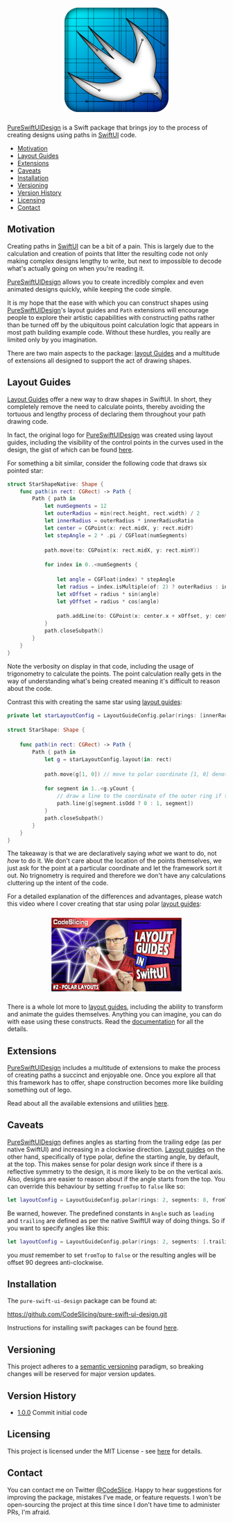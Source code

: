 <p align="center">
<a href="https://github.com/CodeSlicing/pure-swift-ui-design">
<img src="./Assets/Images/pure-swift-ui-design-logo-01.png" width="240" style="padding-bottom: 10px"/>
</a>
</p>

[PureSwiftUIDesign][pure-swift-ui-design] is a Swift package that brings joy to the process of creating designs using paths in [SwiftUI][swift-ui] code. 

- [Motivation](#motivation)
- [Layout Guides](#layout-guides)
- [Extensions](#extensions)
- [Caveats](#caveats)
- [Installation](#installation)
- [Versioning](#versioning)
- [Version History](#version-history)
- [Licensing](#licensing)
- [Contact](#contact)

## Motivation

Creating paths in [SwiftUI][swift-ui] can be a bit of a pain. This is largely due to the calculation and creation of points that litter the resulting code not only making complex designs lengthy to write, but next to impossible to decode what's actually going on when you're reading it.

[PureSwiftUIDesign][pure-swift-ui-design] allows you to create incredibly complex and even animated designs quickly, while keeping the code simple.

It is my hope that the ease with which you can construct shapes using [PureSwiftUIDesign][pure-swift-ui-design]'s layout guides and `Path` extensions will encourage people to explore their artistic capabilities with constructing paths rather than be turned off by the ubiquitous point calculation logic that appears in most path building example code. Without these hurdles, you really are limited only by you imagination.

There are two main aspects to the package: [layout Guides][docs-layout-guides] and a multitude of extensions all designed to support the act of drawing shapes.

## Layout Guides

[Layout Guides][docs-layout-guides] offer a new way to draw shapes in SwiftUI. In short, they completely remove the need to calculate points, thereby avoiding the tortuous and lengthy process of declaring them throughout your path drawing code. 

In fact, the original logo for [PureSwiftUIDesign][pure-swift-ui-design] was created using layout guides, including the visibility of the control points in the curves used in the design, the gist of which can be found [here][gist-pure-swift-ui-design-logo].

For something a bit similar, consider the following code that draws six pointed star:

```swift
struct StarShapeNative: Shape {
    func path(in rect: CGRect) -> Path {
        Path { path in
            let numSegments = 12
            let outerRadius = min(rect.height, rect.width) / 2
            let innerRadius = outerRadius * innerRadiusRatio
            let center = CGPoint(x: rect.midX, y: rect.midY)
            let stepAngle = 2 * .pi / CGFloat(numSegments)
            
            path.move(to: CGPoint(x: rect.midX, y: rect.minY))
            
            for index in 0..<numSegments {
                
                let angle = CGFloat(index) * stepAngle
                let radius = index.isMultiple(of: 2) ? outerRadius : innerRadius
                let xOffset = radius * sin(angle)
                let yOffset = radius * cos(angle)
                
                path.addLine(to: CGPoint(x: center.x + xOffset, y: center.y - yOffset))
            }
            path.closeSubpath()
        }
    }
}
```
Note the verbosity on display in that code, including the usage of trigonometry to calculate the points. The point calculation really gets in the way of understanding what's being created meaning it's difficult to reason about the code. 

Contrast this with creating the same star using [layout guides][docs-layout-guides]:

```swift
private let starLayoutConfig = LayoutGuideConfig.polar(rings: [innerRadiusRatio, 1], segments: 12)

struct StarShape: Shape {
    
    func path(in rect: CGRect) -> Path {
        Path { path in
            let g = starLayoutConfig.layout(in: rect)
            
            path.move(g[1, 0]) // move to polar coordinate [1, 0] denoting the ring and segment
            
            for segment in 1..<g.yCount {
                // draw a line to the coordinate of the outer ring if the segment is even, otherwise go to the inner ring
                path.line(g[segment.isOdd ? 0 : 1, segment])
            }
            path.closeSubpath()
        }
    }
}
```
The takeaway is that we are declaratively saying *what* we want to do, not *how* to do it. We don't care about the location of the points themselves, we just ask for the point at a particular coordinate and let the framework sort it out. No trignometry is required and therefore we don't have any calculations cluttering up the intent of the code. 

For a detailed explanation of the differences and advantages, please watch this video where I cover creating that star using polar [layout guides][docs-layout-guides]:

<p align="center">
<a href="https://youtu.be/5gqjr0d62cU" target="_blank"><img src="./Assets/Images/LayoutGuides/layout-guides_part-02_thumbnail.png" 
alt="Polar Layout Guides" width="300" style="padding: 10px"/></a>
</p>

There is a whole lot more to [layout guides][docs-layout-guides], including the ability to transform and animate the guides themselves. Anything you can imagine, you can do with ease using these constructs. Read the [documentation][docs-layout-guides] for all the details.

## Extensions

[PureSwiftUIDesign][pure-swift-ui-design] includes a multitude of extensions to make the process of creating paths a succinct and enjoyable one. Once you explore all that this framework has to offer, shape construction becomes more like building something out of lego. 

Read about all the available extensions and utilities [here][docs-extensions].

## Caveats

[PureSwiftUIDesign][pure-swift-ui-design] defines angles as starting from the trailing edge (as per native SwiftUI) and increasing in a clockwise direction. [Layout guides][docs-layout-guides] on the other hand, specifically of type polar, define the starting angle, by default, at the top. This makes sense for polar design work since if there is a reflective symmetry to the design, it is more likely to be on the vertical axis. Also, designs are easier to reason about if the angle starts from the top. You can override this behaviour by setting `fromTop` to `false` like so:

```swift
let layoutConfig = LayoutGuideConfig.polar(rings: 2, segments: 8, fromTop: false)
```

Be warned, however. The predefined constants in `Angle` such as `leading` and `trailing` are defined as per the native SwiftUI way of doing things. So if you want to specify angles like this: 

```swift
let layoutConfig = LayoutGuideConfig.polar(rings: 2, segments: [.trailing, .bottom, .leading], fromTop: false)
```
you *must* remember to set `fromTop` to `false` or the resulting angles will be offset 90 degrees anti-clockwise. 

## Installation

The `pure-swift-ui-design` package can be found at:

<https://github.com/CodeSlicing/pure-swift-ui-design.git>

Instructions for installing swift packages can be found [here][swift-package-installation].

## Versioning

This project adheres to a [semantic versioning](https://semver.org) paradigm, so breaking changes will be reserved for major version updates. 

## Version History

- [1.0.0][tag-1.0.0] Commit initial code

## Licensing

This project is licensed under the MIT License - see [here][mit-licence] for details.

## Contact

You can contact me on Twitter [@CodeSlice][codeslice-twitter]. Happy to hear suggestions for improving the package, mistakes I've made, or feature requests. I won't be open-sourcing the project at this time since I don't have time to administer PRs, I'm afraid.

<!---
 external links:
--->

[pure-swift-ui-design]: https://github.com/CodeSlicing/pure-swift-ui-design
[codeslice-twitter]: https://twitter.com/CodeSlice
[swift-ui]: https://developer.apple.com/xcode/swiftui/
[swift-functions]: https://docs.swift.org/swift-book/LanguageGuide/Functions.html
[swift-package-installation]: https://developer.apple.com/documentation/swift_packages/adding_package_dependencies_to_your_app

<!---
gists:
--->

[gist-pure-swift-ui-design-logo]: https://gist.github.com/CodeSlicing/7865ea405cd23f6ef538ddeefaac8da3

<!---
version links:
--->

[tag-1.0.0]: https://github.com/CodeSlicing/pure-swift-ui-design/tree/1.0.0


<!---
 local docs:
--->

[docs-layout-guides]: ./Assets/Docs/LayoutGuides/layout-guides.md
[docs-extensions]: ./Assets/Docs/Extensions/extensions.md
[mit-licence]: ./Assets/Docs/LICENCE.md
